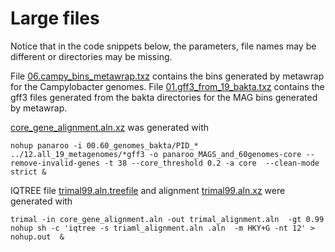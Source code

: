 
# Large files 
Notice that in the code snippets below, the parameters, file names may be different or directories may be missing.  

File [06.campy_bins_metawrap.txz](06.campy_bins_metawrap.txz) contains the bins generated by metawrap for the Campylobacter genomes.
File [01.gff3_from_19_bakta.txz](01.gff3_from_19_bakta.txz) contains the gff3 files generated from the bakta directories for the MAG bins generated by metawrap.

[core_gene_alignment.aln.xz](core_gene_alignment.aln.xz) was generated with 
```
nohup panaroo -i 00.60_genomes_bakta/PID_* ../12.all_19_metagenomes/*gff3 -o panaroo_MAGS_and_60genomes-core --remove-invalid-genes -t 38 --core_threshold 0.2 -a core  --clean-mode strict &
```
IQTREE file [trimal99.aln.treefile](trimal99.aln.treefile) and alignment [trimal99.aln.xz](trimal99.aln.xz) were generated with 

```
trimal -in core_gene_alignment.aln -out trimal_alignment.aln  -gt 0.99
nohup sh -c 'iqtree -s triaml_alignment.aln .aln  -m HKY+G -nt 12' > nohup.out  &
```
